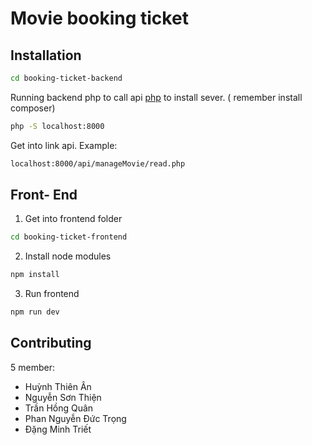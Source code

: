 # Movie booking ticket


## Installation 

```bash
cd booking-ticket-backend
```

Running backend php to call api [php](https://stackoverflow.com/questions/4301975/how-can-i-run-a-php-without-a-web-server) to install sever.
( remember install composer)
```bash
php -S localhost:8000
```

Get into link api. Example: 
```bash
localhost:8000/api/manageMovie/read.php
```

## Front- End

1. Get into frontend folder

```bash
cd booking-ticket-frontend
```

2. Install node modules

```bash
npm install
```
3. Run frontend 
```bash
npm run dev
```

## Contributing

5 member: 
+ Huỳnh Thiên Ân
+ Nguyễn Sơn Thiện
+ Trần Hồng Quân
+ Phan Nguyễn Đức Trọng
+ Đặng Minh Triết
